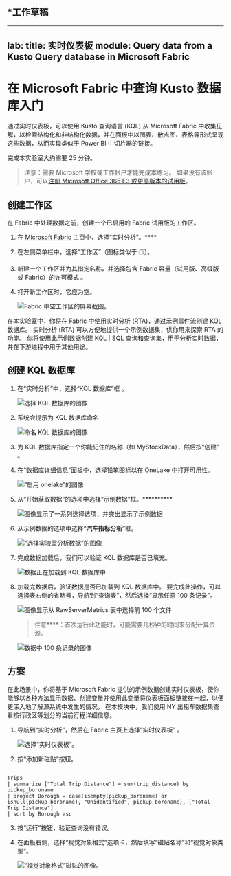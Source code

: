 
## *工作草稿
---
lab:
  title: 实时仪表板
  module: Query data from a Kusto Query database in Microsoft Fabric
---

# 在 Microsoft Fabric 中查询 Kusto 数据库入门
通过实时仪表板，可以使用 Kusto 查询语言 (KQL) 从 Microsoft Fabric 中收集见解，以检索结构化和非结构化数据，并在面板中以图表、散点图、表格等形式呈现这些数据，从而实现类似于 Power BI 中切片器的链接。 

完成本实验室大约需要 25 分钟。

> 注意：需要 Microsoft 学校或工作帐户才能完成本练习。 如果没有该帐户，可以[注册 Microsoft Office 365 E3 或更高版本的试用版](https://www.microsoft.com/microsoft-365/business/compare-more-office-365-for-business-plans)。

## 创建工作区

在 Fabric 中处理数据之前，创建一个已启用的 Fabric 试用版的工作区。

1. 在 [Microsoft Fabric 主页](https://app.fabric.microsoft.com)中，选择“实时分析”。****
1. 在左侧菜单栏中，选择“工作区”（图标类似于 &#128455;）。
1. 新建一个工作区并为其指定名称，并选择包含 Fabric 容量（试用版、高级版或 Fabric）的许可模式  。
1. 打开新工作区时，它应为空。

    ![Fabric 中空工作区的屏幕截图。](./Images/new-workspace.png)

在本实验室中，你将在 Fabric 中使用实时分析 (RTA)，通过示例事件流创建 KQL 数据库。 实时分析 (RTA) 可以方便地提供一个示例数据集，供你用来探索 RTA 的功能。 你将使用此示例数据创建 KQL | SQL 查询和查询集，用于分析实时数据，并在下游进程中用于其他用途。

## 创建 KQL 数据库

1. 在“实时分析”中，选择“KQL 数据库”框 。

   ![选择 KQL 数据库的图像](./Images/select-kqldatabase.png)

2. 系统会提示为 KQL 数据库命名

   ![命名 KQL 数据库的图像](./Images/name-kqldatabase.png)

3. 为 KQL 数据库指定一个你能记住的名称（如 MyStockData），然后按“创建” 。

4. 在“数据库详细信息”面板中，选择铅笔图标以在 OneLake 中打开可用性。

   ![“启用 onelake”的图像](./Images/enable-onelake-availability.png)

5. 从“开始获取数据”的选项中选择“示例数据”框。**********
 
   ![图像显示了一系列选择选项，并突出显示了示例数据](./Images/load-sample-data.png)

6. 从示例数据的选项中选择“**汽车指标分析**”框。

   ![“选择实验室分析数据”的图像](./Images/create-sample-data.png)

7. 完成数据加载后，我们可以验证 KQL 数据库是否已填充。

   ![数据正在加载到 KQL 数据库中](./Images/choose-automotive-operations-analytics.png)

7. 加载完数据后，验证数据是否已加载到 KQL 数据库中。 要完成此操作，可以选择表右侧的省略号，导航到“查询表”，然后选择“显示任意 100 条记录”。

    ![图像显示从 RawServerMetrics 表中选择前 100 个文件](./Images/rawservermetrics-top-100.png)

   > 注意****：首次运行此功能时，可能需要几秒钟的时间来分配计算资源。

    ![数据中 100 条记录的图像](./Images/explore-with-kql-take-100.png)


## 方案
在此场景中，你将基于 Microsoft Fabric 提供的示例数据创建实时仪表板，使你能够以各种方法显示数据、创建变量并使用此变量将仪表板面板链接在一起，以便更深入地了解源系统中发生的情况。 在本模块中，我们使用 NY 出租车数据集查看按行政区等划分的当前行程详细信息。

1. 导航到“实时分析”，然后在 Fabric 主页上选择“实时仪表板” 。

    ![选择“实时仪表板”。](./Images/select-real-time-dashboard.png)

1. 按“添加新磁贴”按钮。

```kusto

Trips
| summarize ["Total Trip Distance"] = sum(trip_distance) by pickup_boroname
| project Borough = case(isempty(pickup_boroname) or isnull(pickup_boroname), "Unidentified", pickup_boroname), ["Total Trip Distance"]
| sort by Borough asc 

```
3. 按“运行”按钮，验证查询没有错误。
4. 在面板右侧，选择“视觉对象格式”选项卡，然后填写“磁贴名称”和“视觉对象类型”。

   ![“视觉对象格式”磁贴的图像。](./Images/visual-formatting-tile.png)

